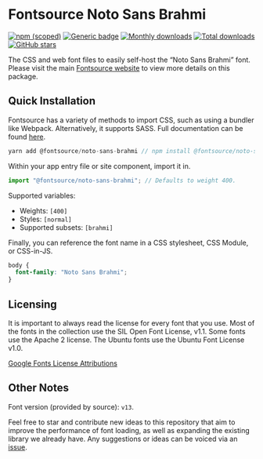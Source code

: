 # Fontsource Noto Sans Brahmi

[![npm (scoped)](https://img.shields.io/npm/v/@fontsource/noto-sans-brahmi?color=brightgreen)](https://www.npmjs.com/package/@fontsource/noto-sans-brahmi) [![Generic badge](https://img.shields.io/badge/fontsource-passing-brightgreen)](https://github.com/fontsource/fontsource) [![Monthly downloads](https://badgen.net/npm/dm/@fontsource/noto-sans-brahmi)](https://github.com/fontsource/fontsource) [![Total downloads](https://badgen.net/npm/dt/@fontsource/noto-sans-brahmi)](https://github.com/fontsource/fontsource) [![GitHub stars](https://img.shields.io/github/stars/fontsource/fontsource.svg?style=social&label=Star)](https://github.com/fontsource/fontsource/stargazers)

The CSS and web font files to easily self-host the “Noto Sans Brahmi” font. Please visit the main [Fontsource website](https://fontsource.org/fonts/noto-sans-brahmi) to view more details on this package.

## Quick Installation

Fontsource has a variety of methods to import CSS, such as using a bundler like Webpack. Alternatively, it supports SASS. Full documentation can be found [here](https://fontsource.org/docs/introduction).

```javascript
yarn add @fontsource/noto-sans-brahmi // npm install @fontsource/noto-sans-brahmi
```

Within your app entry file or site component, import it in.

```javascript
import "@fontsource/noto-sans-brahmi"; // Defaults to weight 400.
```

Supported variables:

- Weights: `[400]`
- Styles: `[normal]`
- Supported subsets: `[brahmi]`

Finally, you can reference the font name in a CSS stylesheet, CSS Module, or CSS-in-JS.

```css
body {
  font-family: "Noto Sans Brahmi";
}
```

## Licensing

It is important to always read the license for every font that you use.
Most of the fonts in the collection use the SIL Open Font License, v1.1. Some fonts use the Apache 2 license. The Ubuntu fonts use the Ubuntu Font License v1.0.

[Google Fonts License Attributions](https://fonts.google.com/attribution)

## Other Notes

Font version (provided by source): `v13`.

Feel free to star and contribute new ideas to this repository that aim to improve the performance of font loading, as well as expanding the existing library we already have. Any suggestions or ideas can be voiced via an [issue](https://github.com/fontsource/fontsource/issues).
